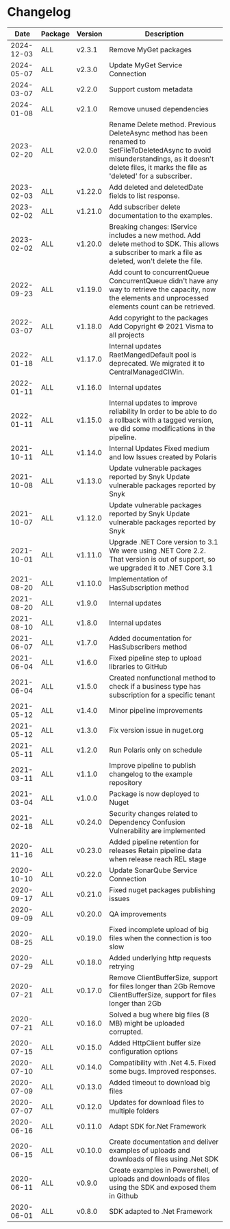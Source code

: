 # Changelog 
Date | Package | Version | Description 
--- | --- | --- | --- 
2024-12-03 | ALL | v2.3.1 | Remove MyGet packages
2024-05-07 | ALL | v2.3.0 | Update MyGet Service Connection
2024-03-07 | ALL | v2.2.0 | Support custom metadata
2024-01-08 | ALL | v2.1.0 | Remove unused dependencies
2023-02-20 | ALL | v2.0.0 | Rename Delete method.  Previous DeleteAsync method has been renamed to SetFileToDeletedAsync to avoid misunderstandings, as it doesn't delete files, it marks the file as 'deleted' for a subscriber.
2023-02-03 | ALL | v1.22.0 | Add deleted and deletedDate fields to list response.
2023-02-02 | ALL | v1.21.0 | Add subscriber delete documentation to the examples.
2023-02-02 | ALL | v1.20.0 | Breaking changes: IService includes a new method. Add delete method to SDK. This allows a subscriber to mark a file as deleted, won't delete the file.
2022-09-23 | ALL | v1.19.0 | Add count to concurrentQueue  ConcurrentQueue didn't have any way to retrieve the capacity, now the elements and unprocessed elements count can be retrieved.
2022-03-07 | ALL | v1.18.0 | Add copyright to the packages  Add Copyright © 2021 Visma to all projects
2022-01-18 | ALL | v1.17.0 | Internal updates  RaetMangedDefault pool is deprecated. We migrated it to CentralManagedCIWin.
2022-01-11 | ALL | v1.16.0 | Internal updates
2022-01-11 | ALL | v1.15.0 | Internal updates to improve reliability  In order to be able to do a rollback with a tagged version, we did some modifications in the pipeline.
2021-10-11 | ALL | v1.14.0 | Internal Updates  Fixed medium and low Issues created by Polaris
2021-10-08 | ALL | v1.13.0 | Update vulnerable packages reported by Snyk  Update vulnerable packages reported by Snyk
2021-10-07 | ALL | v1.12.0 | Update vulnerable packages reported by Snyk  Update vulnerable packages reported by Snyk
2021-10-01 | ALL | v1.11.0 | Upgrade .NET Core version to 3.1  We were using .NET Core 2.2. That version is out of support, so we upgraded it to .NET Core 3.1
2021-08-20 | ALL | v1.10.0 | Implementation of HasSubscription method
2021-08-20 | ALL | v1.9.0 | Internal updates
2021-08-10 | ALL | v1.8.0 | Internal updates
2021-06-07 | ALL | v1.7.0 | Added documentation for HasSubscribers method
2021-06-04 | ALL | v1.6.0 | Fixed pipeline step to upload libraries to GitHub
2021-06-04 | ALL | v1.5.0 | Created nonfunctional method to check if a business type has subscription for a specific tenant
2021-05-12 | ALL | v1.4.0 | Minor pipeline improvements
2021-05-12 | ALL | v1.3.0 | Fix version issue in nuget.org
2021-05-11 | ALL | v1.2.0 | Run Polaris only on schedule
2021-03-11 | ALL | v1.1.0 | Improve pipeline to publish changelog to the example repository
2021-03-04 | ALL | v1.0.0 | Package is now deployed to Nuget
2021-02-18 | ALL | v0.24.0 | Security changes related to Dependency Confusion Vulnerability are implemented
2020-11-16 | ALL | v0.23.0 | Added pipeline retention for releases  Retain pipeline data when release reach REL stage
2020-10-10 | ALL | v0.22.0 | Update SonarQube Service Connection
2020-09-17 | ALL | v0.21.0 | Fixed nuget packages publishing issues
2020-09-09 | ALL | v0.20.0 | QA improvements
2020-08-25 | ALL | v0.19.0 | Fixed incomplete upload of big files when the connection is too slow
2020-07-29 | ALL | v0.18.0 | Added underlying http requests retrying
2020-07-21 | ALL | v0.17.0 | Remove ClientBufferSize, support for files longer than 2Gb  Remove ClientBufferSize, support for files longer than 2Gb
2020-07-21 | ALL | v0.16.0 | Solved a bug where big files (8 MB) might be uploaded corrupted.
2020-07-15 | ALL | v0.15.0 | Added HttpClient buffer size configuration options
2020-07-10 | ALL | v0.14.0 | Compatibility with .Net 4.5. Fixed some bugs. Improved responses.
2020-07-09 | ALL | v0.13.0 | Added timeout to download big files
2020-07-07 | ALL | v0.12.0 | Updates for download files to multiple folders
2020-06-16 | ALL | v0.11.0 | Adapt SDK for.Net Framework
2020-06-15 | ALL | v0.10.0 | Create documentation and deliver examples of uploads and downloads of files using .Net SDK
2020-06-11 | ALL | v0.9.0 | Create examples in Powershell, of uploads and downloads of files using the SDK and exposed them in Github
2020-06-01 | ALL | v0.8.0 | SDK adapted to .Net Framework
